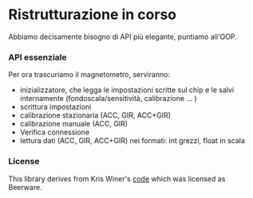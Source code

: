 # Ristrutturazione in corso
Abbiamo decisamente bisogno di API più elegante, puntiamo all'OOP.

### API essenziale
Per ora trascuriamo il magnetometro, serviranno:
- inizializzatore, che legga le impostazioni scritte sul chip e le salvi
	internamente (fondoscala/sensitività, calibrazione ... )
- scrittura impostazioni
- calibrazione stazionaria (ACC, GIR, ACC+GIR)
- calibrazione manuale (ACC, GIR)
- Verifica connessione
- lettura dati (ACC, GIR, ACC+GIR) nei formati: int grezzi, float in scala

### License
This library derives from Kris Winer's [code](https://github.com/kriswiner/MPU-9250)
which was licensed as Beerware.
